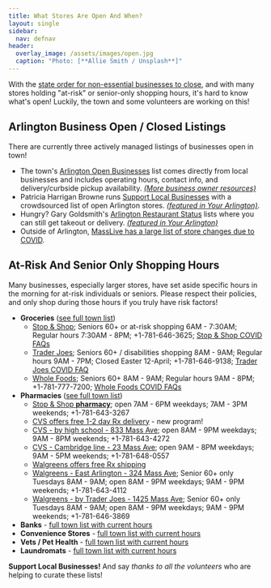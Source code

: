 ```yaml
---
title: What Stores Are Open And When?
layout: single
sidebar:
  nav: defnav
header:
  overlay_image: /assets/images/open.jpg
  caption: "Photo: [**Allie Smith / Unsplash**]"
---
```


With the [state order for non-essential businesses to close](https://www.mass.gov/info-details/covid-19-essential-services), and with many stores holding "at-risk" or senior-only shopping hours, it's hard to know what's open!  Luckily, the town and some volunteers are working on this!

## Arlington Business Open / Closed Listings

There are currently three actively managed listings of businesses open in town!

- The town's [Arlington Open Businesses](https://docs.google.com/spreadsheets/d/1o9EW1jBsm95ucDC2cCcpRVLtMPJVUbrJEg5fTyYrqwQ/) list comes directly from local businesses and includes operating hours, contact info, and delivery/curbside pickup availability. [_(More business owner resources)_](https://www.arlingtonma.gov/departments/planning-community-development/economic-development/covid-19-resources)
- Patricia Harrigan Browne runs [Support Local Businesses](https://docs.google.com/spreadsheets/d/1H8XgJ5soHNKMIpXmyrfP3BHs0nHHx2Rb9IVxCRqIl9g/edit?fbclid=IwAR1d2LJ0RM7UBXgNRq74Vbueoxk3QbIMHSPOS5R4niP4LA9NAN21_RP-dvU) with a crowdsourced list of open Arlington stores. [_(featured in Your Arlington)_](https://www.yourarlington.com/easyblog/entry/19-biz/2730-helpbiz-031720.html).
- Hungry?  Gary Goldsmith's [Arlington Restaurant Status](https://bit.ly/ArlingtonRestaurantStatus) lists where you can still get takeout or delivery. [_(featured in Your Arlington)_](https://www.yourarlington.com/easyblog/entry/19-biz/2736-takeout-032620.html)
- Outside of Arlington, [MassLive has a large list of store changes due to COVID](https://www.masslive.com/coronavirus/2020/03/coronavirus-shutdowns-whats-open-whats-closed-in-massachusetts.html).

## At-Risk And Senior Only Shopping Hours

Many businesses, especially larger stores, have set aside specific hours in the morning for at-risk individuals or seniors.  Please respect their policies, and only shop during those hours if you truly have risk factors!

- **Groceries** ([see full town list](https://docs.google.com/spreadsheets/d/1o9EW1jBsm95ucDC2cCcpRVLtMPJVUbrJEg5fTyYrqwQ/edit#rangeid=1623707714))
  - [Stop & Shop](https://stores.stopandshop.com/ma/arlington/905-massachusetts-avenue); Seniors 60+ or at-risk shopping 6AM - 7:30AM; Regular hours 7:30AM - 8PM; +1-781-646-3625; [Stop & Shop COVID FAQs](https://insidestopandshop.us/)
  - [Trader Joes](https://locations.traderjoes.com/ma/arlington/505/); Seniors 60+ / disabilities shopping 8AM - 9AM; Regular hours 9AM - 7PM; Closed Easter 12-April; +1-781-646-9138; [Trader Joes COVID FAQ](https://www.traderjoes.com/announcements)
  - [Whole Foods](https://www.wholefoodsmarket.com/stores/arlington-ma); Seniors 60+ 8AM - 9AM; Regular hours 9AM - 8PM; +1-781-777-7200; [Whole Foods COVID FAQs](https://www.wholefoodsmarket.com/company-info/covid-19-response)
- **Pharmacies** ([see full town list](https://docs.google.com/spreadsheets/d/1o9EW1jBsm95ucDC2cCcpRVLtMPJVUbrJEg5fTyYrqwQ/edit#rangeid=753500446))
  - [Stop & Shop **pharmacy**](https://pharmacy.stopandshop.com/ma/arlington/905-massachusetts-avenue); open 7AM - 6PM weekdays; 7AM - 3PM weekends; +1-781-643-3267
  - [CVS offers free 1-2 day Rx delivery](https://www.cvs.com/content/delivery?icid=cvs-home-covid19-banner-Rx-delivery) - new program!
  - [CVS - by high school - 833 Mass Ave](https://www.cvs.com/store-locator/cvs-pharmacy-address/833+Mass+Avenue-Arlington-MA-02476/storeid=278); open 8AM - 9PM weekdays; 9AM - 8PM weekends; +1-781-643-4272
  - [CVS - Cambridge line - 23 Mass Ave](https://www.cvs.com/store-locator/cvs-pharmacy-address/23+Massachusetts+Avenue-Arlington-MA-02474/storeid=130); open 9AM - 8PM weekdays; 9AM - 5PM weekends; +1-781-648-0557
  - [Walgreens offers free Rx shipping](https://www.walgreens.com/topic/pharmacy/walgreens-express.jsp)
  - [Walgreens - East Arlington - 324 Mass Ave](https://www.walgreens.com/locator/walgreens-324+massachusetts+ave-arlington-ma-02474/id=1864); Senior 60+ only Tuesdays 8AM - 9AM; open 8AM - 9PM weekdays; 9AM - 9PM weekends; +1-781-643-4112
  - [Walgreens - by Trader Joes - 1425 Mass Ave](https://www.walgreens.com/locator/walgreens-1425+massachusetts+ave-arlington-ma-02476/id=3112); Senior 60+ only Tuesdays 8AM - 9AM; open 8AM - 9PM weekdays; 9AM - 9PM weekends; +1-781-646-3869
- **Banks** - [full town list with current hours](https://docs.google.com/spreadsheets/d/1o9EW1jBsm95ucDC2cCcpRVLtMPJVUbrJEg5fTyYrqwQ/edit#rangeid=881031451)
- **Convenience Stores** - [full town list with current hours](https://docs.google.com/spreadsheets/d/1o9EW1jBsm95ucDC2cCcpRVLtMPJVUbrJEg5fTyYrqwQ/edit#rangeid=1382185614)
- **Vets / Pet Health** - [full town list with current hours](https://docs.google.com/spreadsheets/d/1o9EW1jBsm95ucDC2cCcpRVLtMPJVUbrJEg5fTyYrqwQ/edit#rangeid=1749410876)
- **Laundromats** - [full town list with current hours](https://docs.google.com/spreadsheets/d/1o9EW1jBsm95ucDC2cCcpRVLtMPJVUbrJEg5fTyYrqwQ/edit#rangeid=1774500099)

**Support Local Businesses!**  And say _thanks to all the volunteers_ who are helping to curate these lists!